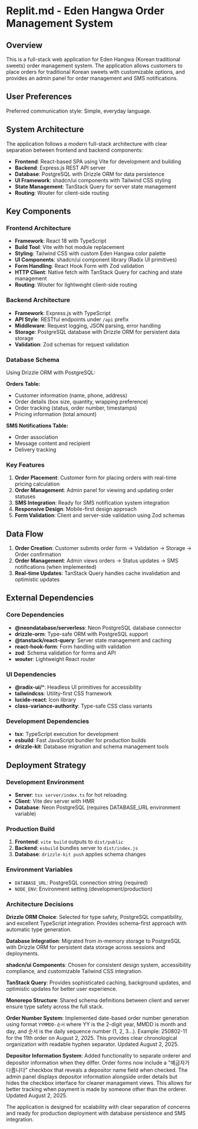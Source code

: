 # Replit.md - Eden Hangwa Order Management System

## Overview
This is a full-stack web application for Eden Hangwa (Korean traditional sweets) order management system. The application allows customers to place orders for traditional Korean sweets with customizable options, and provides an admin panel for order management and SMS notifications.

## User Preferences
Preferred communication style: Simple, everyday language.

## System Architecture
The application follows a modern full-stack architecture with clear separation between frontend and backend components:

- **Frontend**: React-based SPA using Vite for development and building
- **Backend**: Express.js REST API server
- **Database**: PostgreSQL with Drizzle ORM for data persistence
- **UI Framework**: shadcn/ui components with Tailwind CSS styling
- **State Management**: TanStack Query for server state management
- **Routing**: Wouter for client-side routing

## Key Components

### Frontend Architecture
- **Framework**: React 18 with TypeScript
- **Build Tool**: Vite with hot module replacement
- **Styling**: Tailwind CSS with custom Eden Hangwa color palette
- **UI Components**: shadcn/ui component library (Radix UI primitives)
- **Form Handling**: React Hook Form with Zod validation
- **HTTP Client**: Native fetch with TanStack Query for caching and state management
- **Routing**: Wouter for lightweight client-side routing

### Backend Architecture  
- **Framework**: Express.js with TypeScript
- **API Style**: RESTful endpoints under `/api` prefix
- **Middleware**: Request logging, JSON parsing, error handling
- **Storage**: PostgreSQL database with Drizzle ORM for persistent data storage
- **Validation**: Zod schemas for request validation

### Database Schema
Using Drizzle ORM with PostgreSQL:

**Orders Table:**
- Customer information (name, phone, address)
- Order details (box size, quantity, wrapping preference)
- Order tracking (status, order number, timestamps)
- Pricing information (total amount)

**SMS Notifications Table:**
- Order association
- Message content and recipient
- Delivery tracking

### Key Features
1. **Order Placement**: Customer form for placing orders with real-time pricing calculation
2. **Order Management**: Admin panel for viewing and updating order statuses
3. **SMS Integration**: Ready for SMS notification system integration
4. **Responsive Design**: Mobile-first design approach
5. **Form Validation**: Client and server-side validation using Zod schemas

## Data Flow
1. **Order Creation**: Customer submits order form → Validation → Storage → Order confirmation
2. **Order Management**: Admin views orders → Status updates → SMS notifications (when implemented)
3. **Real-time Updates**: TanStack Query handles cache invalidation and optimistic updates

## External Dependencies

### Core Dependencies
- **@neondatabase/serverless**: Neon PostgreSQL database connector
- **drizzle-orm**: Type-safe ORM with PostgreSQL support
- **@tanstack/react-query**: Server state management and caching
- **react-hook-form**: Form handling with validation
- **zod**: Schema validation for forms and API
- **wouter**: Lightweight React router

### UI Dependencies
- **@radix-ui/***: Headless UI primitives for accessibility
- **tailwindcss**: Utility-first CSS framework
- **lucide-react**: Icon library
- **class-variance-authority**: Type-safe CSS class variants

### Development Dependencies
- **tsx**: TypeScript execution for development
- **esbuild**: Fast JavaScript bundler for production builds
- **drizzle-kit**: Database migration and schema management tools

## Deployment Strategy

### Development Environment
- **Server**: `tsx server/index.ts` for hot reloading
- **Client**: Vite dev server with HMR
- **Database**: Neon PostgreSQL (requires DATABASE_URL environment variable)

### Production Build
1. **Frontend**: `vite build` outputs to `dist/public`
2. **Backend**: `esbuild` bundles server to `dist/index.js`
3. **Database**: `drizzle-kit push` applies schema changes

### Environment Variables
- `DATABASE_URL`: PostgreSQL connection string (required)
- `NODE_ENV`: Environment setting (development/production)

### Architecture Decisions

**Drizzle ORM Choice**: Selected for type safety, PostgreSQL compatibility, and excellent TypeScript integration. Provides schema-first approach with automatic type generation.

**Database Integration**: Migrated from in-memory storage to PostgreSQL with Drizzle ORM for persistent data storage across sessions and deployments.

**shadcn/ui Components**: Chosen for consistent design system, accessibility compliance, and customizable Tailwind CSS integration.

**TanStack Query**: Provides sophisticated caching, background updates, and optimistic updates for better user experience.

**Monorepo Structure**: Shared schema definitions between client and server ensure type safety across the full stack.

**Order Number System**: Implemented date-based order number generation using format `YYMMDD-순서` where YY is the 2-digit year, MMDD is month and day, and 순서 is the daily sequence number (1, 2, 3...). Example: 250802-11 for the 11th order on August 2, 2025. This provides clear chronological organization with readable hyphen separator. Updated August 2, 2025.

**Depositor Information System**: Added functionality to separate orderer and depositor information when they differ. Order forms now include a "예금자가 다릅니다" checkbox that reveals a depositor name field when checked. The admin panel displays depositor information alongside order details but hides the checkbox interface for cleaner management views. This allows for better tracking when payment is made by someone other than the orderer. Updated August 2, 2025.

The application is designed for scalability with clear separation of concerns and ready for production deployment with database persistence and SMS integration.